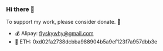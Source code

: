 ### Hi there 👋

To support my work, please consider donate. 🍻

- 💰 Alipay: flyskywhy@gmail.com
- 💸 ETH: 0xd02fa2738dcbba988904b5a9ef123f7a957dbb3e

<!--
**flyskywhy/flyskywhy** is a ✨ _special_ ✨ repository because its `README.md` (this file) appears on your GitHub profile.

Here are some ideas to get you started:

- 🔭 I’m currently working on ...
- 🌱 I’m currently learning ...
- 👯 I’m looking to collaborate on ...
- 🤔 I’m looking for help with ...
- 💬 Ask me about ...
- 📫 How to reach me: ...
- 😄 Pronouns: ...
- ⚡ Fun fact: ...
-->
